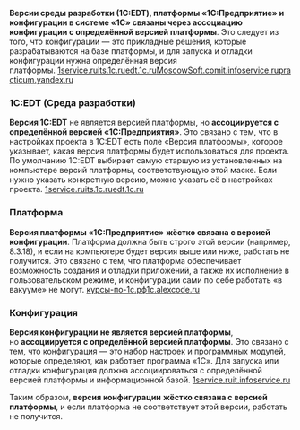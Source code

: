 **Версии среды разработки (1C:EDT), платформы «1С:Предприятие» и конфигурации в системе «1С» связаны через ассоциацию конфигурации с определённой версией платформы**. Это следует из того, что конфигурации — это прикладные решения, которые разрабатываются на базе платформы, и для запуска и отладки конфигурации нужна определённая версия платформы. [1service.ru](https://1service.ru/blog/1s-edtphp)[its.1c.ru](https://its.1c.ru/db/edtdoc/content/32/hdoc)[edt.1c.ru](https://edt.1c.ru/)[MoscowSoft.com](https://moscowsoft.com/statii/rabota_v_programmakh_1s/kakie_byvayut_programmy_1s/)[it.infoservice.ru](https://it.infoservice.ru/blog/chto-takoe-konfiguracii-1c)[practicum.yandex.ru](https://practicum.yandex.ru/blog/konfiguracii-1c/)

### 1C:EDT (Среда разработки)

**Версия 1C:EDT** не является версией платформы, но **ассоциируется с определённой версией «1С:Предприятия»**. Это связано с тем, что в настройках проекта в 1C:EDT есть поле «Версия платформы», которое указывает, какая версия платформы будет использоваться для проекта. По умолчанию 1C:EDT выбирает самую старшую из установленных на компьютере версий платформы, соответствующую этой маске. Если нужно указать конкретную версию, можно указать её в настройках проекта. [1service.ru](https://1service.ru/blog/1s-edtphp)[its.1c.ru](https://its.1c.ru/db/edtdoc/content/32/hdoc)[edt.1c.ru](https://edt.1c.ru/)

### Платформа

**Версия платформы «1С:Предприятие»** **жёстко связана с версией конфигурации**. Платформа должна быть строго этой версии (например, 8.3.18), и если на компьютере будет версия выше или ниже, работать не получится. Это связано с тем, что платформа обеспечивает возможность создания и отладки приложений, а также их исполнение в пользовательском режиме, и конфигурации сами по себе работать «в вакууме» не могут. [курсы-по-1с.рф](https://xn----1-bedvffifm4g.xn--p1ai/news/2021-11-17-edt-vs-configurator/)[1c.alexcode.ru](https://1c.alexcode.ru/razbiraemsya-s-ekosistemoj-1s-platforma-konfiguracii-klient-server/)

### Конфигурация

**Версия конфигурации** **не является версией платформы**, но **ассоциируется с определённой версией платформы**. Это связано с тем, что конфигурация — это набор настроек и программных модулей, которые определяют, как работает программа «1С». Для запуска или отладки конфигурация должна ассоциироваться с определённой версией платформы и информационной базой. [1service.ru](https://1service.ru/blog/1s-edtphp)[it.infoservice.ru](https://it.infoservice.ru/blog/chto-takoe-konfiguracii-1c)

Таким образом, **версия конфигурации** **жёстко связана с версией платформы**, и если платформа не соответствует этой версии, работать не получится.